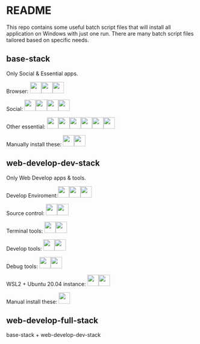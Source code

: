 # README
This repo contains some useful batch script files that will install all application on Windows with just one run. There are many batch script files tailored based on specific needs.

## base-stack
Only Social & Essential apps.

Browser: <img src="https://community.chocolatey.org/content/packageimages/GoogleChrome.Dev.27.0.1453.12.png" width="30"><img src="https://community.chocolatey.org/content/packageimages/opera-developer.77.0.4051.0.png" width="30"><img src="https://community.chocolatey.org/content/packageimages/microsoft-edge.90.0.818.51.png" width="30">

Social: <img src="https://community.chocolatey.org/content/packageimages/skype.8.71.0.49.png" width="30"><img src="https://community.chocolatey.org/content/packageimages/slack.4.16.1.png" width="30"><img src="https://community.chocolatey.org/content/packageimages/microsoft-teams.1.4.00.8872.png" width="30"><img src="https://community.chocolatey.org/content/packageimages/zoom.5.6.5.823.png" width="30">

Other essential: <img src="https://community.chocolatey.org/content/packageimages/notepadplusplus.7.9.5.png" width="30"><img src="https://community.chocolatey.org/content/packageimages/7zip.19.0.svg" width="30"><img src="https://community.chocolatey.org/content/packageimages/paint.net.4.2.16.png" width="30"><img src="https://community.chocolatey.org/content/packageimages/teamviewer9.9.0.38846.png" width="30"><img src="https://community.chocolatey.org/content/packageimages/k-litecodecpackfull.16.1.2.png" width="30"><img src="https://community.chocolatey.org/content/packageimages/driverbooster.8.4.0.432.png" width="30">

Manually install these: <img src="https://raw.githubusercontent.com/lamquangminh/EVKey/master/docs/EVKeyLogo_240.PNG" width="30"><img src="https://www.flstudiocrack.org/wp-content/uploads/2020/04/ai.png" width="30">

## web-develop-dev-stack
Only Web Develop apps & tools.

Develop Enviroment:<img src="https://community.chocolatey.org/content/packageimages/python.3.9.5.svg" width="30"><img src="https://community.chocolatey.org/content/packageimages/nodejs.16.1.0.png" width="30"><img src="https://community.chocolatey.org/content/packageimages/docker-desktop.3.3.3.png" width="30">

Source control: 
<img src="https://community.chocolatey.org/content/packageimages/git.2.31.1.svg" width="30"><img src="https://community.chocolatey.org/content/packageimages/git-fork.1.62.1.png" width="30">

Terminal tools:
<img src="https://community.chocolatey.org/content/packageimages/microsoft-windows-terminal.1.7.1091.0.png" width="30"><img src="https://community.chocolatey.org/content/packageimages/putty.0.75.png" width="30">

Develop tools:
<img src="https://community.chocolatey.org/content/packageimages/vscode.1.56.2.png" width="30"><img src="https://community.chocolatey.org/content/packageimages/dbeaver.21.0.4.png" width="30">

Debug tools:
<img src="https://community.chocolatey.org/content/packageimages/postman.8.2.3.png" width="30"><img src="https://community.chocolatey.org/content/packageimages/fiddler.5.0.20204.45441.png" width="30">

WSL2 + Ubuntu 20.04 instance:
<img src="https://community.chocolatey.org/content/packageimages/wsl2.2.0.0.20210122.png" width="30"><img src="https://community.chocolatey.org/content/packageimages/wsl-ubuntu-2004.20.4.0.20200912.png" width="30">

Manual install these:
<img src="https://upload.wikimedia.org/wikipedia/commons/thumb/5/59/Visual_Studio_Icon_2019.svg/768px-Visual_Studio_Icon_2019.svg.png" width="30">

## web-develop-full-stack
base-stack + web-develop-dev-stack
